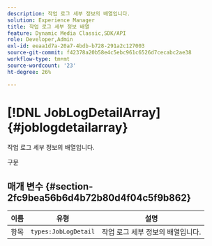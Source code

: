 ```yaml
---
description: 작업 로그 세부 정보의 배열입니다.
solution: Experience Manager
title: 작업 로그 세부 정보 배열
feature: Dynamic Media Classic,SDK/API
role: Developer,Admin
exl-id: eeaa1d7a-20a7-4bdb-b728-291a2c127003
source-git-commit: f42378a20b58e4c5ebc961c6526d7cecabc2ae38
workflow-type: tm+mt
source-wordcount: '23'
ht-degree: 26%

---
```


# [!DNL JobLogDetailArray]{#joblogdetailarray}

작업 로그 세부 정보의 배열입니다.

구문

## 매개 변수 {#section-2fc9bea56b6d4b72b80d4f04c5f9b862}

| 이름 | 유형 | 설명 |
|---|---|---|
| 항목 | `types:JobLogDetail` | 작업 로그 세부 정보의 배열입니다. |
